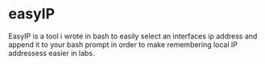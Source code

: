 # easyIP
EasyIP is a tool i wrote in bash to easily select an interfaces ip address and append it to your bash prompt in order to make remembering local IP addressess easier in labs.
